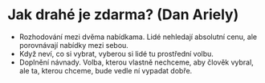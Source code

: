 # Jak drahé je zdarma? (Dan Ariely)
* Rozhodování mezi dvěma nabídkama. Lidé nehledají absolutní cenu, ale porovnávají nabídky mezi sebou.
* Když neví, co si vybrat, vyberou si lidé tu prostřední volbu.
* Doplnění návnady. Volba, kterou vlastně nechceme, aby člověk vybral, ale ta, kterou chceme, bude vedle ní vypadat dobře.
